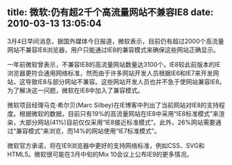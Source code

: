 title: 微软:仍有超2千个高流量网站不兼容IE8
date: 2010-03-13 13:05:04
---

<p class="newtext">
	3月4日早间消息，据国外媒体今日报道，微软表示，目前仍有超过2000个高流量网站不兼容IE8浏览器，用户只能通过IE8的兼容模式来确保这些网站正确显示。　　</p>
<p class="newtext">
	一年前微软曾表示，不兼容IE8的高流量网站数量达3100个。IE8较此前版本的IE浏览器更符合通用网络标准，然而由于许多网站开发人员根据IE6和IE7来开发网站，这导致IE8与部分网站不兼容。这些网站开发人员也并不急于使网站兼容IE8。为了解决这一问题，微软在IE8中加入了兼容模式。</p>
<p class="newtext">
	微软项目经理马克&middot;希尔贝(Marc Silbey)在IE博客中列出了当前网站对IE8的支持程度。根据微软的数据，目前只有19%的高流量网站在IE8中采用&ldquo;IE8标准模式&rdquo;来渲染，大部分网站(41%)目前仅仅采用&ldquo;IE8接近标准模式&rdquo;。此外，26%网站需要通过&ldquo;兼容模式&rdquo;来浏览，而14%的网站使用&ldquo;IE7标准模式&rdquo;。</p>
<p class="newtext">
	微软官方承诺，将在IE9浏览器中更好的支持网络标准，例如CSS、SVG和HTML5。微软很可能在3月中旬的Mix 10会议上公布IE9的更多情况。</p>